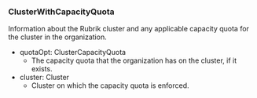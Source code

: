 ### ClusterWithCapacityQuota
Information about the Rubrik cluster and any applicable capacity quota for the cluster in the organization.

- quotaOpt: ClusterCapacityQuota
  - The capacity quota that the organization has on the cluster, if it exists.
- cluster: Cluster
  - Cluster on which the capacity quota is enforced.
